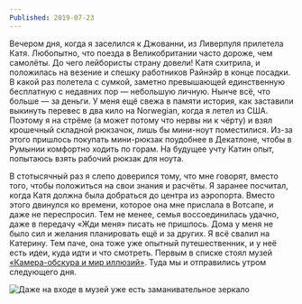 ```yaml
---
Published: 2019-07-23
---
```

Вечером дня, когда я заселился к Джованни, из Ливерпуля прилетела Катя. Любопытно, что поезда в Великобритании часто дороже, чем самолёты. До чего лейбористы страну довели! 
Катя схитрила,  и положилась на везение и спешку работников Райнэйр в конце посадки. В какой раз полетела с сумкой, заметно превышающей единственную бесплатную с недавних пор — небольшую личную. Нынче всё, что больше — за деньги. У меня ещё свежа в памяти история, как заставили выкинуть перевес в два кило на Norwegian, когда я летел из США.  Поэтому я на стрёме (а может потому что нервы ни к чёрту) и взял крошечный складной рюкзачок, лишь бы мини-ноут поместилися. Из-за этого пришлось покупать мини-рюкзак поудобнее в Декатлоне, чтобы в Румынии комфортно ходить по горам. На будущее учту Катин опыт, попытаюсь взять рабочий рюкзак для ноута.

В стотысячный раз я слепо доверился тому, что мне говорят, вместо того, чтобы положиться на свои знания и расчёты. Я заранее посчитал, когда Катя должна была добраться до центра из аэропорта. Вместо этого двинулся ко времени, которое она мне прислала в Вотсапе, и даже не переспросил. Тем не менее, семья воссоединилась удачно, даже в передачу «Жди меня» писать не пришлось. Дома у меня не было сил и желания планировать ещё и за других. Я всё свалил на Катерину. Тем паче, она тоже уже опытный путешественник, и у неё есть идеи, куда идти и что смотреть. Первым в списке стоял музей  [«Камера-обскура и мир иллюзий»](https://www.camera-obscura.co.uk/). Туда мы и отправились утром следующего дня.

![Даже на входе в музей уже есть заманивательное зеркало](https://lh3.googleusercontent.com/RsDwQFr0sXXtprjbpDrqCnkywbT5eFpywk9Cna4SM-okxCiA9DJM7M95OrRto0zfsl9wRkWsIzZXR9dxges=w500-no-tmp.jpg)
<div style='text-align:center>Даже около входа в музей уже есть заманивательное зеркало</div>

Музей, он же аттракцион, один из самых старых в городе, аж с 1835 года. Посвещён оптическим иллюзиям. Тема и так популярная, а для меня и вовсе близка. Когнитивные искажения, баги прошивки нашего мозга — что может быть занятнее. Я себя обычно и так чувствую одним большим глюком, а тут мне официально расскажут, что почём. Музей находится прямо в центре, и поэтому довольно плотно скомпонован в пять этажей. С туалетом на полуторном, чтобы зря места не терять. 

Билет мы купили прямо на месте. Дизайнер Лебедев постоянно упоминает, что везде и всё надо проверять на промо коды —мало ли. Я так и сделал, и сначала мне показалось, что можно было съэкономить фунт — не так плохо за пару минут возни. Однако, не вышло. Вход, если что, стоит 16 фунтов. Цены на такие штуки здесь очень злые, разве что доброе правительство сделает бесплатным музей-другой.

Любопытно, что билет в мир иллюзий работает, как в ночном клубе или на фестивале. Ставят печать антихриста на ладошку. Это чтобы можно было, когда вконец устанешь, выйти, перекусить и отдохнуть — и обратно, в мир чудес. Я не припомню, чтобы такое мне в музее встречалось.

Камера-обскура — это самый просто вид устройства вроде фотокамеры, только без фиксации изображения. Последние годы идея стала популярна под именем пинхола — фотокамеры из спичечной коробки.

Само устройство, давшее имя музею, находится на шестом этаже. Там же — ништяковый видон на Эдинбург. Катя по старой привычке полезла на стену, чтобы сделать крутую фоту, но смотритель её спалил. Кстати, не забывайте, что все фото в моём блоге кликабельны.

![enter image description here](https://lh3.googleusercontent.com/K2e93YfrN47yM7Ic1xx2TSWSpjxd7zx4fJtOVBGiVGOZ66NwAY_TumOV0Nb7d7ZaHDEeZhaiVikepHJ58WU=w500-no-tmp.jpg)

Впрчоем, внутри музея я много фоток не делал. На то они и иллюзии, что надо втыкать своими глазами (и мозгами). Музей мне понравился, самый нескучный из всех, где я был в последнее время. Обычно музеи — склад старого хлама. Даже самый терпеливый человек через час уже мычит, чтобы выпустили на свежий воздух. Тут же гораздо бодрее — корм для глаз, как выражается мой друг. Искрит — так выражаюсь я. Пояснить, почему, смогу только в личной беседе.

![enter image description here](https://lh3.googleusercontent.com/nOwUhHXlIsyw90G6NHSA2uoAtjfjT0Q2KtgExHb3O-CL560DUSN5ICJOR2UChItQCAL4Iw21T8MtOVLBtBI=w500-no-tmp.jpg)


![enter image description here](https://lh3.googleusercontent.com/xq88PcimXQU8VUtK4wj408Vhz8h1OVCfFCokm60hzBImI45eFgFH0nLPL_KbBMIa2LcHXkmOwNjBlwrsZJo=w500-no-tmp.jpg)

![enter image description here](https://lh3.googleusercontent.com/c9NXc8TkXPXfBWU0iBqj5zWUtkYv5VpyViqDXPQaNdaG0hnHx5Xw9YjVZcwYxm7RZL8P8nrKRRpAlxMBByY=w500-no-tmp.jpg)

Кроме всяких статических иллюзий, в обскуре есть так же здоровый такой крутящийся тоннель

![enter image description here](https://lh3.googleusercontent.com/DYEMCsw6cd16JB-TkvEkDpKpYh-A6ZNeOSggc1ugve9c2KIG27WqzkccOB29lHhmroAE3FfYbApPHgv2wcA=w500-no-tmp.jpg)
<!--stackedit_data:
eyJoaXN0b3J5IjpbLTg3MDA5MzEyOCw5NzYyNDEwMzEsMTE2ND
UwNTAwNV19
-->
